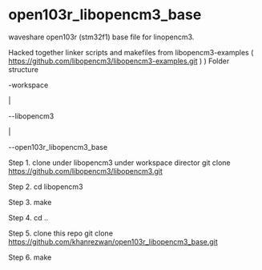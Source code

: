 # open103r_libopencm3_base
waveshare open103r (stm32f1) base file for linopencm3.

Hacked together linker scripts and makefiles from libopencm3-examples ( https://github.com/libopencm3/libopencm3-examples.git ) )
Folder structure

-workspace
 
  |
 
   \--libopencm3
 
  |
 
   \--open103r_libopencm3_base


Step 1. clone under libopencm3 under workspace director
  git clone https://github.com/libopencm3/libopencm3.git

Step 2. 
  cd libopencm3

Step 3.
  make

Step 4. cd ..

Step 5. clone this repo
  git clone https://github.com/khanrezwan/open103r_libopencm3_base.git

Step 6. make
